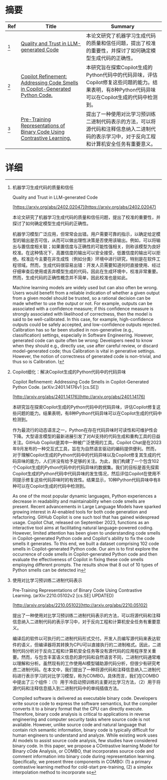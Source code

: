 # 摘要

| Ref | Title | Summary |
| --- | --- | --- |
| [^1] | [Quality and Trust in LLM-generated Code](https://arxiv.org/abs/2402.02047) | 本论文研究了机器学习生成代码的质量和信任问题，提出了校准的重要性，并探讨了如何确定模型生成代码的正确性。 |
| [^2] | [Copilot Refinement: Addressing Code Smells in Copilot-Generated Python Code.](http://arxiv.org/abs/2401.14176) | 本研究旨在探索Copilot生成的Python代码中的代码异味，评估Copilot修复这些问题的能力。结果表明，有8种Python代码异味可以在Copilot生成的代码中检测到。 |
| [^3] | [Pre-Training Representations of Binary Code Using Contrastive Learning.](http://arxiv.org/abs/2210.05102) | 提出了一种使用对比学习预训练二进制代码表示的方法，可以将源代码和注释信息纳入二进制代码的表示学习中，对于反向工程和计算机安全任务有重要意义。 |

# 详细

[^1]: 机器学习生成代码的质量和信任

    Quality and Trust in LLM-generated Code

    [https://arxiv.org/abs/2402.02047](https://arxiv.org/abs/2402.02047)

    本论文研究了机器学习生成代码的质量和信任问题，提出了校准的重要性，并探讨了如何确定模型生成代码的正确性。

    

    机器学习模型广泛应用，但常常会出错。用户需要可靠的指示，以确定给定模型的输出是否可信，从而可以做出理性决策是否使用该输出。例如，可以将输出与置信度相关联；如果置信度与正确性的可能性强相关，则称该模型为良好校准。在这种情况下，高置信度的输出可以安全接受，低置信度的输出可以拒绝。校准迄今主要在非生成性（例如分类）环境中进行研究，特别是在软件工程领域。然而，生成代码很容易出错：开发人员需要知道何时直接使用、经过仔细审查后使用或丢弃模型生成的代码，因此在生成环境中，校准非常重要。然而，生成代码的正确性概念并不简单，因此校准也是如此。

    Machine learning models are widely used but can also often be wrong. Users would benefit from a reliable indication of whether a given output from a given model should be trusted, so a rational decision can be made whether to use the output or not. For example, outputs can be associated with a confidence measure; if this confidence measure is strongly associated with likelihood of correctness, then the model is said to be well-calibrated. In this case, for example, high-confidence outputs could be safely accepted, and low-confidence outputs rejected.   Calibration has so far been studied in non-generative (e.g., classification) settings, especially in Software Engineering. However, generated code can quite often be wrong: Developers need to know when they should e.g., directly use, use after careful review, or discard model-generated code; thus Calibration is vital in generative settings. However, the notion of correctness of generated code is non-trivial, and thus so is Calibration. I
    
[^2]: Copilot细化：解决Copilot生成的Python代码中的代码异味

    Copilot Refinement: Addressing Code Smells in Copilot-Generated Python Code. (arXiv:2401.14176v1 [cs.SE])

    [http://arxiv.org/abs/2401.14176](http://arxiv.org/abs/2401.14176)

    本研究旨在探索Copilot生成的Python代码中的代码异味，评估Copilot修复这些问题的能力。结果表明，有8种Python代码异味可以在Copilot生成的代码中检测到。

    

    作为最流行的动态语言之一，Python在存在代码异味时可读性和可维护性会下降。大型语言模型的最新进展引发了对AI支持的代码生成和重构工具的日益关注。GitHub Copilot是其中一种被广泛使用的工具。Copilot Chat是在2023年9月发布的一种交互式工具，旨在为自然语言驱动的编码提供便利。然而，对于理解Copilot生成的Python代码中的代码异味以及Copilot修复其生成的代码异味的能力，人们并没有给予足够的关注。为此，我们构建了一个包含102个Copilot生成的Python代码中的代码异味的数据集。我们的目标是首先探索Copilot生成的Python代码中代码异味的发生情况，然后评估Copilot在使用不同提示修复这些代码异味时的有效性。结果显示，10种Python代码异味中有8种可以在Copilot生成的代码中检测到。

    As one of the most popular dynamic languages, Python experiences a decrease in readability and maintainability when code smells are present. Recent advancements in Large Language Models have sparked growing interest in AI-enabled tools for both code generation and refactoring. GitHub Copilot is one such tool that has gained widespread usage. Copilot Chat, released on September 2023, functions as an interactive tool aims at facilitating natural language-powered coding. However, limited attention has been given to understanding code smells in Copilot-generated Python code and Copilot's ability to fix the code smells it generates. To this end, we built a dataset comprising 102 code smells in Copilot-generated Python code. Our aim is to first explore the occurrence of code smells in Copilot-generated Python code and then evaluate the effectiveness of Copilot in fixing these code smells employing different prompts. The results show that 8 out of 10 types of Python smells can be detected in 
    
[^3]: 使用对比学习预训练二进制代码表示

    Pre-Training Representations of Binary Code Using Contrastive Learning. (arXiv:2210.05102v2 [cs.SE] UPDATED)

    [http://arxiv.org/abs/2210.05102](http://arxiv.org/abs/2210.05102)

    提出了一种使用对比学习预训练二进制代码表示的方法，可以将源代码和注释信息纳入二进制代码的表示学习中，对于反向工程和计算机安全任务有重要意义。

    

    编译后的软件以可执行的二进制代码形式交付。开发人员编写源代码来表达软件的语义，但编译器将其转换为CPU可以直接执行的二进制格式。因此，二进制代码分析对于反向工程和计算机安全任务等没有源代码的应用程序至关重要。然而，与包含丰富语义信息的源代码和自然语言不同，二进制代码通常难以理解和分析。虽然现有的工作使用AI模型辅助源代码分析，但很少有研究考虑二进制代码。在本文中，我们提出了一种将源代码和注释信息纳入二进制代码进行表示学习的对比学习模型，称为COMBO。具体而言，我们在COMBO中提出了三个组件：（1）用于冷启动预训练的主要对比学习方法，（2）用于将源代码和注释信息插入到二进制代码中的单纯插值方法。

    Compiled software is delivered as executable binary code. Developers write source code to express the software semantics, but the compiler converts it to a binary format that the CPU can directly execute. Therefore, binary code analysis is critical to applications in reverse engineering and computer security tasks where source code is not available. However, unlike source code and natural language that contain rich semantic information, binary code is typically difficult for human engineers to understand and analyze. While existing work uses AI models to assist source code analysis, few studies have considered binary code. In this paper, we propose a COntrastive learning Model for Binary cOde Analysis, or COMBO, that incorporates source code and comment information into binary code during representation learning. Specifically, we present three components in COMBO: (1) a primary contrastive learning method for cold-start pre-training, (2) a simplex interpolation method to incorporate so
    

